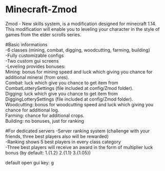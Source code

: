 # Minecraft-Zmod
Zmod - New skills system, is a modification designed for minecraft 1.14.\
This modification will enable you to leveling your character in the style of games from the elder scrolls series.

\#Basic informations\
-6 classes (mining, combat, digging, woodcutting, farming, building)\
-Fully customizable configs\
-Two custom gui screens\
-Leveling provides bonuses:\
Mining: bonus for mining speed and luck which giving you chance for additional mineral (from ores).\
Combat: luck which give you chance to get item from CombatLotterySettings (file included at config/Zmod folder).\
Digging: luck which give you chance to get item from DiggingLotterySettings (file included at config/Zmod folder).\
Woodcutting: bonus for woodcutting speed and luck which giving you chance for additional log.\
Farming: chance for additional crops.\
Building: no bonuses, just for ranking

#For dedicated servers
-Server ranking system (challenge with your friends, three best players also will be rewarded)\
-Ranking shows 5 best players in every class category\
-Three best players will receive an award in the form of multiplier luck bonus (by default: 1.{1.2} 2.{1.1} 3.{1.05})

default open gui key: g
